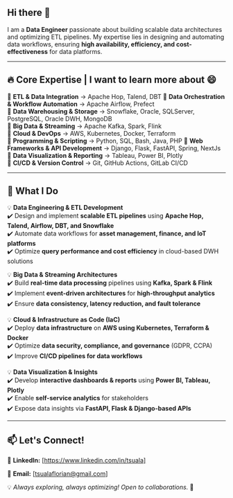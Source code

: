 ## Hi there 👋  
I am a **Data Engineer** passionate about building scalable data architectures and optimizing ETL pipelines. My expertise lies in designing and automating data workflows, ensuring **high availability, efficiency, and cost-effectiveness** for data platforms.  

---

## 🔥 Core Expertise  | I want to learn more about 😄
🔹 **ETL & Data Integration** → Apache Hop, Talend, DBT
🔹 **Data Orchestration & Workflow Automation** → Apache Airflow, Prefect  
🔹 **Data Warehousing & Storage** → Snowflake, Oracle, SQLServer, PostgreSQL, Oracle DWH, MongoDB  
🔹 **Big Data & Streaming** → Apache Kafka, Spark, Flink  
🔹 **Cloud & DevOps** → AWS, Kubernetes, Docker, Terraform  
🔹 **Programming & Scripting** → Python, SQL, Bash, Java, PHP
🔹 **Web Frameworks & API Development** → Django, Flask, FastAPI, Spring, NextJs
🔹 **Data Visualization & Reporting** → Tableau, Power BI, Plotly  
🔹 **CI/CD & Version Control** → Git, GitHub Actions, GitLab CI/CD  

---

## 🚀 What I Do  
💡 **Data Engineering & ETL Development**  
✔️ Design and implement **scalable ETL pipelines** using **Apache Hop, Talend, Airflow, DBT, and Snowflake**  
✔️ Automate data workflows for **asset management, finance, and IoT platforms**  
✔️ Optimize **query performance and cost efficiency** in cloud-based DWH solutions  

💡 **Big Data & Streaming Architectures**  
✔️ Build **real-time data processing** pipelines using **Kafka, Spark & Flink**  
✔️ Implement **event-driven architectures** for **high-throughput analytics**  
✔️ Ensure **data consistency, latency reduction, and fault tolerance**  

💡 **Cloud & Infrastructure as Code (IaC)**  
✔️ Deploy **data infrastructure** on **AWS using Kubernetes, Terraform & Docker**  
✔️ Optimize **data security, compliance, and governance** (GDPR, CCPA)  
✔️ Improve **CI/CD pipelines for data workflows**  

💡 **Data Visualization & Insights**  
✔️ Develop **interactive dashboards & reports** using **Power BI, Tableau, Plotly**  
✔️ Enable **self-service analytics** for stakeholders  
✔️ Expose data insights via **FastAPI, Flask & Django-based APIs**  

---
<!--
## 📌 Featured Projects  
📊 **[Automated ETL Pipeline](GitHub Repo Link)** – **Apache Hop & Talend** orchestrating daily **data ingestion & transformation**  
🔄 **[Real-time IoT Data Pipeline](GitHub Repo Link)** – Processing high-velocity sensor data with **Kafka & Snowflake**  
🚀 **[Data Warehouse Optimization](GitHub Repo Link)** – Reduced query execution time by **50%** through indexing & partitioning  
📈 **[Interactive BI Dashboard](GitHub Repo Link)** – Key business metrics visualized in **Power BI & Tableau**  
🛠 **[API for Data Processing](GitHub Repo Link)** – REST API exposing ETL processes via **FastAPI**  

---
-->

## 📫 Let's Connect!  
💼 **LinkedIn:** [https://www.linkedin.com/in/tsuala]  
<!--🌐 **Portfolio:** [Your Website or Portfolio Link]  -->
📩 **Email:** [tsualaflorian@gmail.com]  

💡 _Always exploring, always optimizing! Open to collaborations._ 🚀  
